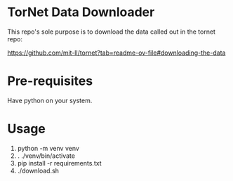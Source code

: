 # TorNet Data Downloader

This repo's sole purpose is to download the data called out in the tornet repo:

https://github.com/mit-ll/tornet?tab=readme-ov-file#downloading-the-data

# Pre-requisites

Have python on your system.

# Usage

1. python -m venv venv
2. . ./venv/bin/activate
3. pip install -r requirements.txt
4. ./download.sh
